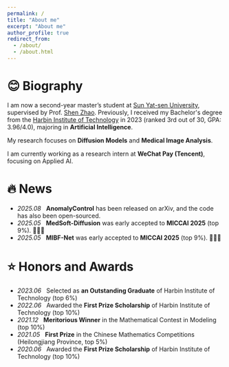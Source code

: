 ```yaml
---
permalink: /
title: "About me"
excerpt: "About me"
author_profile: true
redirect_from: 
  - /about/
  - /about.html
---
```

# 😊 Biography

I am now a second-year master’s student at [Sun Yat-sen University](https://www.sysu.edu.cn/sysuen/), supervised by Prof. [Shen Zhao](https://ise.sysu.edu.cn/teacher/ZhaoShen). 
Previously, I received my Bachelor's degree from the [Harbin Institute of Technology](http://en.hit.edu.cn/) in 2023 (ranked 3rd out of 30, GPA: 3.96/4.0), majoring in **Artificial Intelligence**.

My research focuses on **Diffusion Models** and **Medical Image Analysis**. 

I am currently working as a research intern at **WeChat Pay (Tencent)**, focusing on Applied AI.

# 🔥 News

- *2025.08* &nbsp; **AnomalyControl** has been released on arXiv, and the code has also been open-sourced.
- *2025.05* &nbsp; **MedSoft-Diffusion** was early accepted to **MICCAI 2025** (top 9%). 🎉🎉🎉
- *2025.05* &nbsp; **MIBF-Net** was early accepted to **MICCAI 2025** (top 9%). 🎉🎉🎉

<!-- # 📖 Publications -->


# ⭐ Honors and Awards

- *2023.06* &nbsp; Selected as **an Outstanding Graduate** of Harbin Institute of Technology (top 6%)
- *2022.06* &nbsp; Awarded the **First Prize Scholarship** of Harbin Institute of Technology (top 10%)
- *2021.12* &nbsp; **Meritorious Winner** in the Mathematical Contest in Modeling (top 10%)
- *2021.05* &nbsp; **First Prize** in the Chinese Mathematics Competitions (Heilongjiang Province, top 5%)
- *2020.06* &nbsp; Awarded the **First Prize Scholarship** of Harbin Institute of Technology (top 10%)

